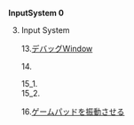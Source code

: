 **InputSystem 0**

3. Input System  

    13.[デバッグWindow](InputSystem13.md) 

    14.[](InputSystem12_3.md) 

    15_1.[](InputSystem12_3.md)   
    15_2.[](InputSystem12_3.md) 

    16.[ゲームパッドを振動させる](InputSystem16.md) 
